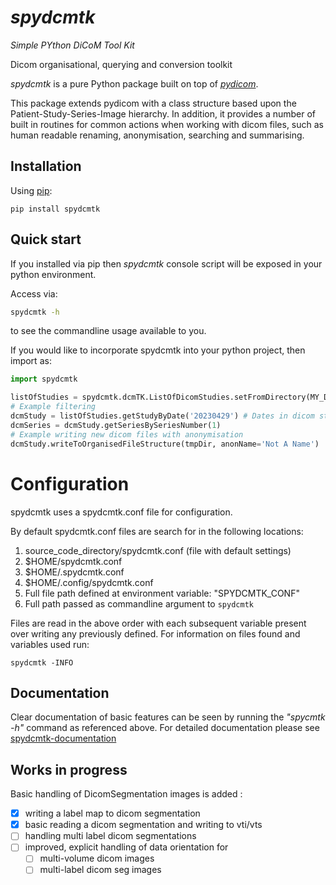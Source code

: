 # *spydcmtk*

*Simple PYthon DiCoM Tool Kit*

Dicom organisational, querying and conversion toolkit

*spydcmtk* is a pure Python package built on top of [*pydicom*](https://github.com/pydicom/pydicom).

This package extends pydicom with a class structure based upon the Patient-Study-Series-Image hierarchy. In addition, it provides a number of built in routines for common actions when working with dicom files, such as human readable renaming, anonymisation, searching and summarising. 


## Installation

Using [pip](https://pypi.org/project/spydcmtk/):
```
pip install spydcmtk
```

## Quick start

If you installed via pip then *spydcmtk* console script will be exposed in your python environment. 

Access via:
```bash
spydcmtk -h
```
to see the commandline usage available to you.


If you would like to incorporate spydcmtk into your python project, then import as:
```python
import spydcmtk

listOfStudies = spydcmtk.dcmTK.ListOfDicomStudies.setFromDirectory(MY_DICOM_DIRECTORY)
# Example filtering
dcmStudy = listOfStudies.getStudyByDate('20230429') # Dates in dicom standard string format: YYYYMMDD
dcmSeries = dcmStudy.getSeriesBySeriesNumber(1)
# Example writing new dicom files with anonymisation
dcmStudy.writeToOrganisedFileStructure(tmpDir, anonName='Not A Name')

```


# Configuration

spydcmtk uses a spydcmtk.conf file for configuration. 

By default spydcmtk.conf files are search for in the following locations: 

1. source_code_directory/spydcmtk.conf (file with default settings)
2. $HOME/spydcmtk.conf
3. $HOME/.spydcmtk.conf
4. $HOME/.config/spydcmtk.conf
5. Full file path defined at environment variable: "SPYDCMTK_CONF"
6. Full path passed as commandline argument to `spydcmtk`

Files are read in the above order with each subsequent variable present over writing any previously defined. 
For information on files found and variables used run:

`spydcmtk -INFO` 


## Documentation

Clear documentation of basic features can be seen by running the *"spycmtk -h"* command as referenced above. 
For detailed documentation please see [spydcmtk-documentation](https://fraser29.github.io/spydcmtk/)

## Works in progress

Basic handling of DicomSegmentation images is added :

- [x] writing a label map to dicom segmentation
- [x] basic reading a dicom segmentation and writing to vti/vts
- [ ] handling multi label dicom segmentations
- [ ] improved, explicit handling of data orientation for
  - [ ] multi-volume dicom images
  - [ ] multi-label dicom seg images 